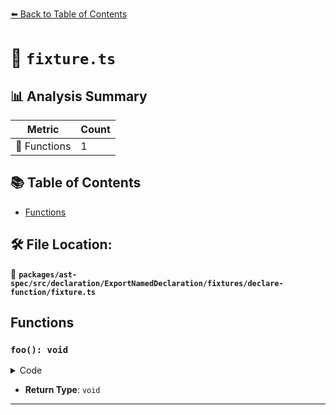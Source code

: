 [⬅️ Back to Table of Contents](../../../../../../../index.md)

# 📄 `fixture.ts`

## 📊 Analysis Summary

| Metric | Count |
|--------|-------|
| 🔧 Functions | 1 |

## 📚 Table of Contents

- [Functions](#functions)

## 🛠️ File Location:
📂 **`packages/ast-spec/src/declaration/ExportNamedDeclaration/fixtures/declare-function/fixture.ts`**

## Functions

### `foo(): void`

<details><summary>Code</summary>

```ts
export declare function foo(): void;
```
</details>

- **Return Type**: `void`

---